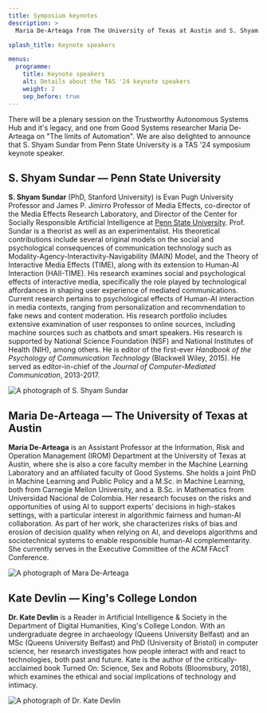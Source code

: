 ```yaml
---
title: Symposium keynotes
description: >
  Maria De-Arteaga from The University of Texas at Austin and S. Shyam Sundar from Penn State University are the TAS '24 symposium keynotes.

splash_title: Keynote speakers

menus:
  programme:
    title: Keynote speakers
    alt: Details about the TAS '24 keynote speakers
    weight: 2
    sep_before: true
---
```


There will be a plenary session on the Trustworthy Autonomous Systems Hub and it's legacy, and one from Good Systems researcher Maria De-Arteaga on "The limits of Automation". We are also delighted to announce that S. Shyam Sundar from Penn State University is a TAS '24 symposium keynote speaker.


## S. Shyam Sundar — Penn State University

<div class="row">
	<div class="col-xl-8 col-lg-7 col-md-6 col-12">
		<p>
			<b>S. Shyam Sundar</b> (PhD, Stanford University) is Evan Pugh University Professor and James P. Jimirro Professor of Media Effects, co-director of the Media Effects Research Laboratory, and Director of the Center for Socially Responsible Artificial Intelligence at <a href="http://bellisario.psu.edu/people/individual/s.-shyam-sundar">Penn State University</a>. Prof. Sundar is a theorist as well as an experimentalist. His theoretical contributions include several original models on the social and psychological consequences of communication technology such as Modality-Agency-Interactivity-Navigability (MAIN) Model, and the Theory of Interactive Media Effects (TIME), along with its extension to Human-AI Interaction (HAII-TIME). His research examines social and psychological effects of interactive media, specifically the role played by technological affordances in shaping user experience of mediated communications. Current research pertains to psychological effects of Human-AI interaction in media contexts, ranging from personalization and recommendation to fake news and content moderation. His research portfolio includes extensive examination of user responses to online sources, including machine sources such as chatbots and smart speakers. His research is supported by National Science Foundation (NSF) and National Institutes of Health (NIH), among others. He is editor of the first-ever <em>Handbook of the Psychology of Communication Technology</em> (Blackwell Wiley, 2015). He served as editor-in-chief of the <em>Journal of Computer-Mediated Communication</em>, 2013-2017. 
		</p>
  </div>
        
  <div class="col-xl-4 col-lg-5 col-md-6 col-12 mt-md-0 mt-4 mb-md-0 mb-5 px-md-3 px-5 d-flex align-content-start flex-wrap">
    <img src="{{ "/assets/img/keynotes/s-shyam-sundar.jpg" | relative_url }}" alt="A photograph of S. Shyam Sundar" title="S. Shyam Sundar" style="max-width: 100%">
  </div>
</div>

## Maria De-Arteaga — The University of Texas at Austin

<div class="row">
	<div class="col-xl-8 col-lg-7 col-md-6 col-12">
		<p>
			<b>Maria De-Arteaga</b> is an Assistant Professor at the Information, Risk and Operation Management (IROM) Department at the University of Texas at Austin, where she is also a core faculty member in the Machine Learning Laboratory and an affiliated faculty of Good Systems. She holds a joint PhD in Machine Learning and Public Policy and a M.Sc. in Machine Learning, both from Carnegie Mellon University, and a. B.Sc. in Mathematics from Universidad Nacional de Colombia. Her research focuses on the risks and opportunities of using AI to support experts’ decisions in high-stakes settings, with a particular interest in algorithmic fairness and human-AI collaboration. As part of her work, she characterizes risks of bias and erosion of decision quality when relying on AI, and develops algorithms and sociotechnical systems to enable responsible human-AI complementarity. She currently serves in the Executive Committee of the ACM FAccT Conference.
    </p>
  </div>
        
  <div class="col-xl-4 col-lg-5 col-md-6 col-12 mt-md-0 mt-4 mb-md-0 mb-5 px-md-3 px-5 d-flex align-content-start flex-wrap">
    <img src="{{ "/assets/img/keynotes/maria-dearteaga.jpeg" | relative_url }}" alt="A photograph of Mara De-Arteaga" title="Maria De-Arteaga" style="max-width: 100%">
  </div>
</div>



## Kate Devlin — King's College London

<div class="row">
	<div class="col-xl-8 col-lg-7 col-md-6 col-12">
		<p>
			<b>Dr. Kate Devlin</b> is a Reader in Artificial Intelligence & Society in the Department of Digital Humanities, King's College London. With an undergraduate degree in archaeology (Queens University Belfast) and an MSc (Queens University Belfast) and PhD (University of Bristol) in computer science, her research investigates how people interact with and react to technologies, both past and future. Kate is the author of the critically-acclaimed book Turned On: Science, Sex and Robots (Bloomsbury, 2018), which examines the ethical and social implications of technology and intimacy.
		</p>
  </div>
        
  <div class="col-xl-4 col-lg-5 col-md-6 col-12 mt-md-0 mt-4 mb-md-0 mb-5 px-md-3 px-5 d-flex align-content-start flex-wrap">
    <img src="{{ "/assets/img/keynotes/kate-devlin.png" | relative_url }}" alt="A photograph of Dr. Kate Devlin" title="Dr. Kate Devlin" style="max-width: 100%">
  </div>
</div>

